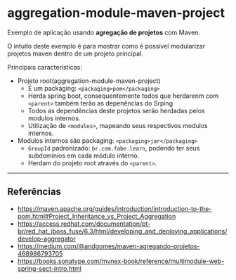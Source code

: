 # aggregation-module-maven-project

Exemplo de aplicação usando **agregação de projetos** com Maven. 

O intuito deste exemplo é para mostrar como é possível modularizar projetos maven dentro de um projeto principal. 

Principais características: 
- Projeto root(aggregation-module-maven-project) 
  - É um packaging: `<packaging>pom</packaging>`
  - Herda spring boot, consequentemente todos que herdarenm com `<parent>` também terão as depenências do Srping
  - Todos as dependências deste projetos serão herdadas pelos modulos internos.
  - Utilização de `<modules>`, mapeando seus respectivos modulos internos.
- Modulos internos são packaging: `<packaging>jar</packaging>`
  - `GroupId` padronizado: `br.com.fabe.learn`, podendo ter seus subdomínios em cada módulo interno.
  - Herdam do projeto root através do `<parent>`.


---
## Referências
* https://maven.apache.org/guides/introduction/introduction-to-the-pom.html#Project_Inheritance_vs_Project_Aggregation
* https://access.redhat.com/documentation/pt-br/red_hat_jboss_fuse/6.3/html/developing_and_deploying_applications/develop-aggregator
* https://medium.com/@andgomes/maven-agregando-projetos-468986793705
* https://books.sonatype.com/mvnex-book/reference/multimodule-web-spring-sect-intro.html